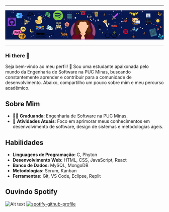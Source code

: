 
<!--- Olá, esse é meu readme, fique à vontade para utilizá-lo como quiser! -->

-----



<img src="designguthub.png" >


-----


### Hi there 👋

Seja bem-vindo ao meu perfil! 👋 Sou uma estudante apaixonada pelo mundo da Engenharia de Software na PUC Minas, buscando constantemente aprender e contribuir para a comunidade de desenvolvimento. Abaixo, compartilho um pouco sobre mim e meu percurso acadêmico.

## Sobre Mim

- 👨‍🎓 **Graduanda**: Engenharia de Software na PUC Minas.
- 🌱 **Atividades Atuais**: Foco em aprimorar meus conhecimentos em desenvolvimento de software, design de sistemas e metodologias ágeis.

## Habilidades

- **Linguagens de Programação:** C, Phyton
- **Desenvolvimento Web:** HTML, CSS, JavaScript, React
- **Banco de Dados:** MySQL, MongoDB
- **Metodologias:** Scrum, Kanban
- **Ferramentas:** Git, VS Code, Eclipse, Replit

## Ouvindo Spotify

![Alt text](https://spotify-recently-played-readme.vercel.app/api?user=mps12yifjbb5s95wkmoggtg5g)
[![spotify-github-profile](https://spotify-github-profile.vercel.app/api/view?uid=mps12yifjbb5s95wkmoggtg5g&cover_image=true&theme=natemoo-re&show_offline=true&background_color=121212&interchange=true&bar_color=53b14f&bar_color_cover=true)](https://github.com/kittinan/spotify-github-profile)
